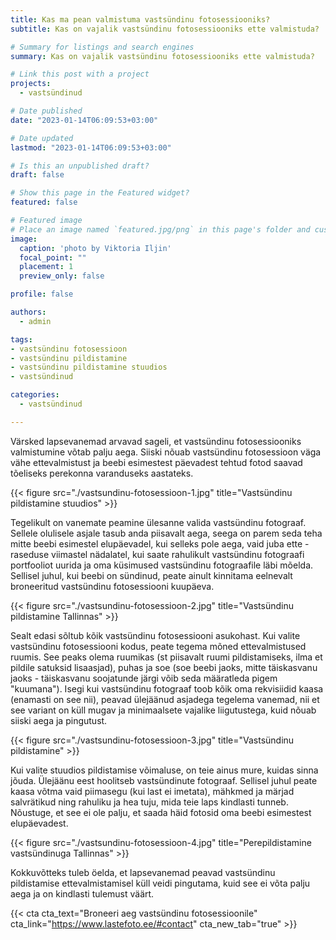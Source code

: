 ```yaml
---
title: Kas ma pean valmistuma vastsündinu fotosessiooniks?
subtitle: Kas on vajalik vastsündinu fotosessiooniks ette valmistuda?

# Summary for listings and search engines
summary: Kas on vajalik vastsündinu fotosessiooniks ette valmistuda?

# Link this post with a project
projects: 
  - vastsündinud

# Date published
date: "2023-01-14T06:09:53+03:00"

# Date updated
lastmod: "2023-01-14T06:09:53+03:00"

# Is this an unpublished draft?
draft: false

# Show this page in the Featured widget?
featured: false

# Featured image
# Place an image named `featured.jpg/png` in this page's folder and customize its options here.
image:
  caption: 'photo by Viktoria Iljin'
  focal_point: ""
  placement: 1
  preview_only: false

profile: false

authors:
  - admin

tags:
- vastsündinu fotosessioon 
- vastsündinu pildistamine
- vastsündinu pildistamine stuudios
- vastsündinud

categories:
  - vastsündinud

---
```

Värsked lapsevanemad arvavad sageli, et vastsündinu fotosessiooniks valmistumine võtab palju aega. Siiski nõuab vastsündinu fotosessioon väga vähe ettevalmistust ja beebi esimestest päevadest tehtud fotod saavad tõeliseks perekonna varanduseks aastateks.

{{< figure src="./vastsundinu-fotosessioon-1.jpg" title="Vastsündinu pildistamine stuudios" >}}

Tegelikult on vanemate peamine ülesanne valida vastsündinu fotograaf. Sellele olulisele asjale tasub anda piisavalt aega, seega on parem seda teha mitte beebi esimestel elupäevadel, kui selleks pole aega, vaid juba ette - raseduse viimastel nädalatel, kui saate rahulikult vastsündinu fotograafi portfooliot uurida ja oma küsimused vastsündinu fotograafile läbi mõelda. Sellisel juhul, kui beebi on sündinud, peate ainult kinnitama eelnevalt broneeritud vastsündinu fotosessiooni kuupäeva.

{{< figure src="./vastsundinu-fotosessioon-2.jpg" title="Vastsündinu pildistamine Tallinnas" >}}

Sealt edasi sõltub kõik vastsündinu fotosessiooni asukohast. Kui valite vastsündinu fotosessiooni kodus, peate tegema mõned ettevalmistused ruumis. See peaks olema ruumikas (st piisavalt ruumi pildistamiseks, ilma et pildile satuksid lisaasjad), puhas ja soe (soe beebi jaoks, mitte täiskasvanu jaoks - täiskasvanu soojatunde järgi võib seda määratleda pigem "kuumana"). Isegi kui vastsündinu fotograaf toob kõik oma rekvisiidid kaasa (enamasti on see nii), peavad ülejäänud asjadega tegelema vanemad, nii et see variant on küll mugav ja minimaalsete vajalike liigutustega, kuid nõuab siiski aega ja pingutust.

{{< figure src="./vastsundinu-fotosessioon-3.jpg" title="Vastsündinu pildistamine" >}}

Kui valite stuudios pildistamise võimaluse, on teie ainus mure, kuidas sinna jõuda. Ülejäänu eest hoolitseb vastsündinute fotograaf. Sellisel juhul peate kaasa võtma vaid piimasegu (kui last ei imetata), mähkmed ja märjad salvrätikud ning rahuliku ja hea tuju, mida teie laps kindlasti tunneb. Nõustuge, et see ei ole palju, et saada häid fotosid oma beebi esimestest elupäevadest.

{{< figure src="./vastsundinu-fotosessioon-4.jpg" title="Perepildistamine vastsündinuga Tallinnas" >}}

Kokkuvõtteks tuleb öelda, et lapsevanemad peavad vastsündinu pildistamise ettevalmistamisel küll veidi pingutama, kuid see ei võta palju aega ja on kindlasti tulemust väärt.

{{< cta cta_text="Broneeri aeg vastsündinu fotosessioonile" cta_link="https://www.lastefoto.ee/#contact" cta_new_tab="true" >}}